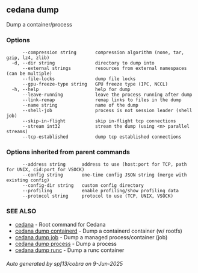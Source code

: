 ## cedana dump

Dump a container/process

### Options

```
      --compression string       compression algorithm (none, tar, gzip, lz4, zlib)
  -d, --dir string               directory to dump into
      --external strings         resources from external namespaces (can be multiple)
      --file-locks               dump file locks
      --gpu-freeze-type string   GPU freeze type (IPC, NCCL)
  -h, --help                     help for dump
      --leave-running            leave the process running after dump
      --link-remap               remap links to files in the dump
      --name string              name of the dump
      --shell-job                process is not session leader (shell job)
      --skip-in-flight           skip in-flight tcp connections
      --stream int32             stream the dump (using <n> parallel streams)
      --tcp-established          dump tcp established connections
```

### Options inherited from parent commands

```
      --address string      address to use (host:port for TCP, path for UNIX, cid:port for VSOCK)
      --config string       one-time config JSON string (merge with existing config)
      --config-dir string   custom config directory
      --profiling           enable profiling/show profiling data
      --protocol string     protocol to use (TCP, UNIX, VSOCK)
```

### SEE ALSO

* [cedana](cedana.md)	 - Root command for Cedana
* [cedana dump containerd](cedana_dump_containerd.md)	 - Dump a containerd container (w/ rootfs)
* [cedana dump job](cedana_dump_job.md)	 - Dump a managed process/container (job)
* [cedana dump process](cedana_dump_process.md)	 - Dump a process
* [cedana dump runc](cedana_dump_runc.md)	 - Dump a runc container

###### Auto generated by spf13/cobra on 9-Jun-2025
